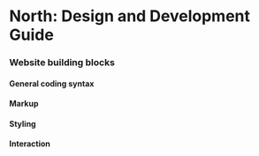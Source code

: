 # North: Design and Development Guide

### Website building blocks

#### General coding syntax
#### Markup
#### Styling
#### Interaction
